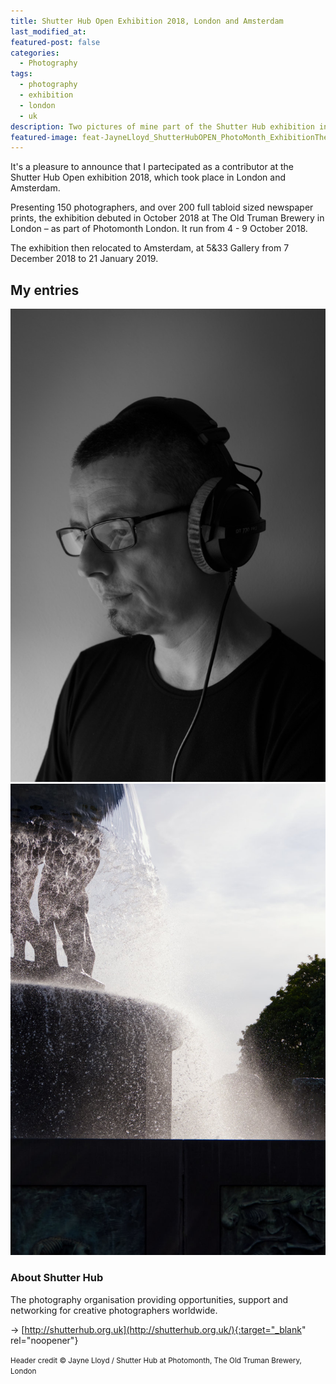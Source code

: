 ```yaml
---
title: Shutter Hub Open Exhibition 2018, London and Amsterdam
last_modified_at:
featured-post: false
categories:
  - Photography
tags:
  - photography
  - exhibition
  - london
  - uk
description: Two pictures of mine part of the Shutter Hub exhibition in London and Amsterdam between October 2018 and January 2019.
featured-image: feat-JayneLloyd_ShutterHubOPEN_PhotoMonth_ExhibitionTheOldTrumanBrewery_7069.jpg
---
```

It's a pleasure to announce that I partecipated as a contributor at the Shutter Hub Open exhibition 2018, which took place in London and Amsterdam.

<!--more-->

Presenting 150 photographers, and over 200 full tabloid sized newspaper prints, the exhibition debuted in October 2018 at The Old Truman Brewery in London – as part of Photomonth London. It run from 4 - 9 October 2018.

The exhibition then relocated to Amsterdam, at 5&33 Gallery from 7 December 2018 to 21 January 2019.

## My entries

![The musician by Silvia Maggi](/assets/images/20180921_silviamaggi-the-musician.jpg)
![The fountain by Silvia Maggi](/assets/images/20180901_silviamaggi-the-fountain.jpg)

### About Shutter Hub

The photography organisation providing opportunities, support and networking for creative photographers worldwide.

&rarr; [http://shutterhub.org.uk](http://shutterhub.org.uk/){:target="_blank" rel="noopener"}

<small>Header credit &copy; Jayne Lloyd / Shutter Hub at Photomonth, The Old Truman Brewery, London</small>
